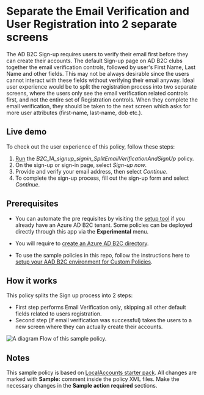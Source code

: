 # Separate the Email Verification and User Registration into 2 separate screens

The AD B2C Sign-up requires users to verify their email first before they can create their accounts. The default Sign-up page on AD B2C clubs together the email verification controls, followed by user's First Name, Last Name and other fields. This may not be always desirable since the users cannot interact with these fields without verifying their email anyway. Ideal user experience would be to split the registration process into two separate screens, where the users only see the email verification related controls first, and not the entire set of Registration controls. When they complete the email verification, they should be taken to the next screen which asks for more user attributes (first-name, last-name, dob etc.).

## Live demo

To check out the user experience of this policy, follow these steps:

1. [Run](https://b2clivedemo.b2clogin.com/b2clivedemo.onmicrosoft.com/B2C_1A_signup_signin_SplitEmailVerificationAndSignUp/oauth2/v2.0/authorize?client_id=cfaf887b-a9db-4b44-ac47-5efff4e2902c&nonce=defaultNonce&redirect_uri=https%3A%2F%2Fjwt.ms&scope=openid&response_type=id_token&prompt=login) the *B2C_1A_signup_signin_SplitEmailVerificationAndSignUp* policy.
1. On the sign-up or sign-in page, select *Sign-up now*.
1. Provide and verify your email address, then select *Continue*.
1. To complete the sign-up process, fill out the sign-up form and select *Continue*.

## Prerequisites

- You can automate the pre requisites by visiting the [setup tool](https://aka.ms/iefsetup) if you already have an Azure AD B2C tenant. Some policies can be deployed directly through this app via the **Experimental** menu.

- You will require to [create an Azure AD B2C directory](https://docs.microsoft.com/azure/active-directory-b2c/tutorial-create-tenant).

- To use the sample policies in this repo, follow the instructions here to [setup your AAD B2C environment for Custom Policies](https://docs.microsoft.com/azure/active-directory-b2c/active-directory-b2c-get-started-custom).


## How it works

This policy splits the Sign up process into 2 steps:

- First step performs Email Verification only, skipping all other default fields related to users registration.
- Second step (if email verification was successful) takes the users to a new screen where they can actually create their accounts.
 
![A diagram Flow of this sample policy.](media/flow.png)

## Notes

This sample policy is based on [LocalAccounts starter pack](https://github.com/Azure-Samples/active-directory-b2c-custom-policy-starterpack/tree/master/LocalAccounts). All changes are marked with **Sample:** comment inside the policy XML files. Make the necessary changes in the **Sample action required** sections. 
